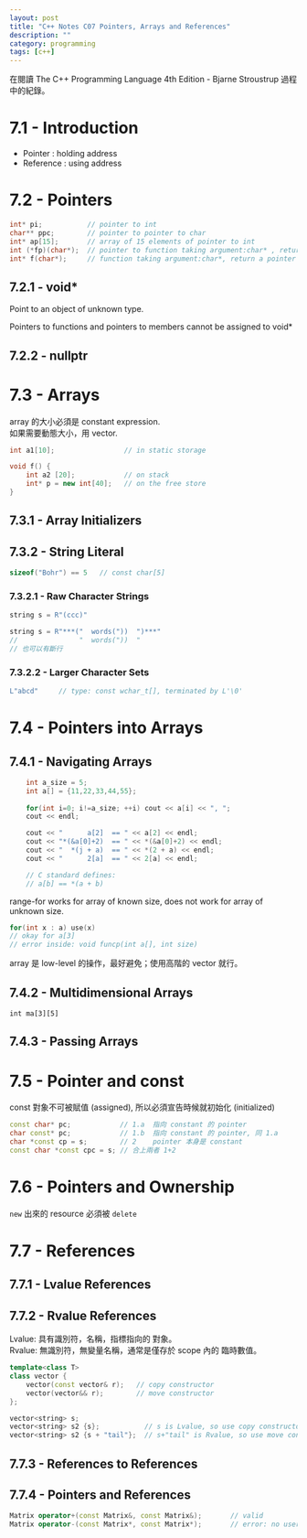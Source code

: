 ```yaml
---
layout: post
title: "C++ Notes C07 Pointers, Arrays and References"
description: ""
category: programming
tags: [c++]
---
```


在閱讀 The C++ Programming Language 4th Edition - Bjarne Stroustrup 過程中的紀錄。

# 7.1 - Introduction

- Pointer : holding address
- Reference : using address

# 7.2 - Pointers

```cpp
int* pi;           // pointer to int
char** ppc;        // pointer to pointer to char
int* ap[15];       // array of 15 elements of pointer to int
int (*fp)(char*);  // pointer to function taking argument:char* , return int
int* f(char*);     // function taking argument:char*, return a pointer to int
```

## 7.2.1 - void*

Point to an object of unknown type.

Pointers to functions and pointers to members cannot be assigned to void*

## 7.2.2 - nullptr

# 7.3 - Arrays

array 的大小必須是 constant expression.  
如果需要動態大小，用 vector.

```cpp
int a1[10];                 // in static storage

void f() {
    int a2 [20];            // on stack
    int* p = new int[40];   // on the free store
}
```

## 7.3.1 - Array Initializers

## 7.3.2 - String Literal

```cpp
sizeof("Bohr") == 5   // const char[5]
```

### 7.3.2.1 - Raw Character Strings

```cpp
string s = R"(ccc)"

string s = R"***("  words("))  ")***"
//               "  words("))  "
// 也可以有斷行
```

### 7.3.2.2 - Larger Character Sets

```cpp
L"abcd"     // type: const wchar_t[], terminated by L'\0'
```

# 7.4 - Pointers into Arrays

## 7.4.1 - Navigating Arrays

```cpp
    int a_size = 5;
    int a[] = {11,22,33,44,55};
 
    for(int i=0; i!=a_size; ++i) cout << a[i] << ", ";
    cout << endl;

    cout << "      a[2]  == " << a[2] << endl;
    cout << "*(&a[0]+2)  == " << *(&a[0]+2) << endl;
    cout << "  *(j + a)  == " << *(2 + a) << endl;
    cout << "      2[a]  == " << 2[a] << endl;

    // C standard defines:
    // a[b] == *(a + b)
```

range-for works for array of known size, does not work for array of unknown size.

```cpp
for(int x : a) use(x)
// okay for a[3]
// error inside: void funcp(int a[], int size)
```

array 是 low-level 的操作，最好避免；使用高階的 vector 就行。

## 7.4.2 - Multidimensional Arrays

`int ma[3][5]`

## 7.4.3 - Passing Arrays

# 7.5 - Pointer and const

const 對象不可被賦值 (assigned), 所以必須宣告時候就初始化 (initialized)

```cpp
const char* pc;            // 1.a  指向 constant 的 pointer
char const* pc;            // 1.b  指向 constant 的 pointer, 同 1.a
char *const cp = s;        // 2    pointer 本身是 constant
const char *const cpc = s; // 合上兩者 1+2
```

# 7.6 - Pointers and Ownership

`new` 出來的 resource 必須被 `delete`

# 7.7 - References

## 7.7.1 - Lvalue References

## 7.7.2 - Rvalue References

Lvalue: 具有識別符，名稱，指標指向的 對象。  
Rvalue: 無識別符，無變量名稱，通常是僅存於 scope 內的 臨時數值。

```cpp
template<class T> 
class vector {
    vector(const vector& r);   // copy constructor
    vector(vector&& r);        // move constructor
};

vector<string> s;
vector<string> s2 {s};           // s is Lvalue, so use copy constructor
vector<string> s2 {s + "tail"};  // s+"tail" is Rvalue, so use move constructor
```

## 7.7.3 - References to References

## 7.7.4 - Pointers and References

```cpp
Matrix operator+(const Matrix&, const Matrix&);       // valid
Matrix operator-(const Matrix*, const Matrix*);       // error: no user-defined type argument.
```




